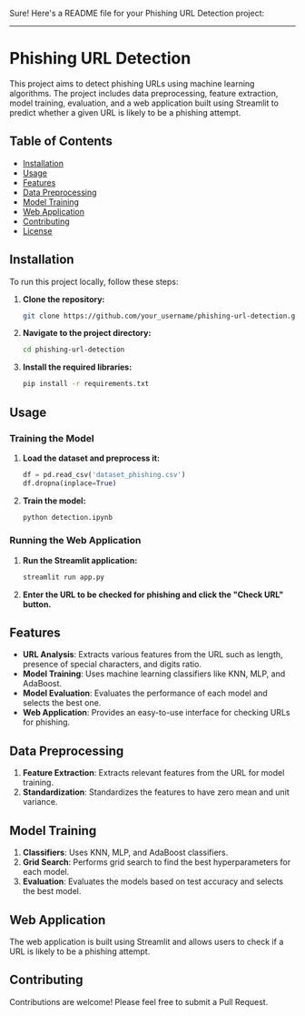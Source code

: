 Sure! Here's a README file for your Phishing URL Detection project:

---

# Phishing URL Detection

This project aims to detect phishing URLs using machine learning algorithms. The project includes data preprocessing, feature extraction, model training, evaluation, and a web application built using Streamlit to predict whether a given URL is likely to be a phishing attempt.

## Table of Contents

- [Installation](#installation)
- [Usage](#usage)
- [Features](#features)
- [Data Preprocessing](#data-preprocessing)
- [Model Training](#model-training)
- [Web Application](#web-application)
- [Contributing](#contributing)
- [License](#license)

## Installation

To run this project locally, follow these steps:

1. **Clone the repository:**
    ```bash
    git clone https://github.com/your_username/phishing-url-detection.git
    ```

2. **Navigate to the project directory:**
    ```bash
    cd phishing-url-detection
    ```

3. **Install the required libraries:**
    ```bash
    pip install -r requirements.txt
    ```

## Usage

### Training the Model

1. **Load the dataset and preprocess it:**
    ```python
    df = pd.read_csv('dataset_phishing.csv')
    df.dropna(inplace=True)
    ```

2. **Train the model:**
    ```python
    python detection.ipynb
    ```

### Running the Web Application

1. **Run the Streamlit application:**
    ```bash
    streamlit run app.py
    ```

2. **Enter the URL to be checked for phishing and click the "Check URL" button.**

## Features

- **URL Analysis**: Extracts various features from the URL such as length, presence of special characters, and digits ratio.
- **Model Training**: Uses machine learning classifiers like KNN, MLP, and AdaBoost.
- **Model Evaluation**: Evaluates the performance of each model and selects the best one.
- **Web Application**: Provides an easy-to-use interface for checking URLs for phishing.

## Data Preprocessing

1. **Feature Extraction**: Extracts relevant features from the URL for model training.
2. **Standardization**: Standardizes the features to have zero mean and unit variance.

## Model Training

1. **Classifiers**: Uses KNN, MLP, and AdaBoost classifiers.
2. **Grid Search**: Performs grid search to find the best hyperparameters for each model.
3. **Evaluation**: Evaluates the models based on test accuracy and selects the best model.

## Web Application

The web application is built using Streamlit and allows users to check if a URL is likely to be a phishing attempt.

## Contributing

Contributions are welcome! Please feel free to submit a Pull Request.
